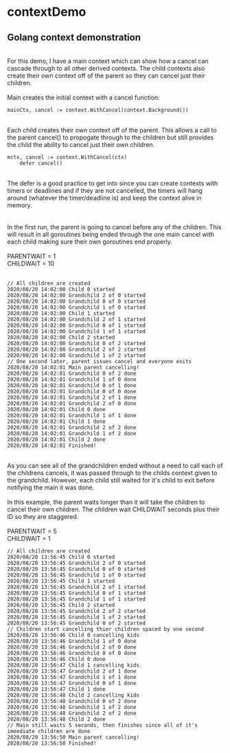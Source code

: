 # contextDemo
## Golang context demonstration
<br/>
For this demo, I have a main context which can show how a cancel can cascade through
to all other derived contexts.  The child contexts also create their own context off of the parent
so they can cancel just their children.<br/>
<br/>
Main creates the initial context with a cancel function:

```
mainCtx, cancel := context.WithCancel(context.Background())
```
<br/>
Each child creates their own context off of the parent.  This allows a call to the parent cancel() to propogate through to the children but still provides the child the ability to cancel just their own children.<br/>

```
mctx, cancel := context.WithCancel(ctx)
	defer cancel()
```
<br/>
The defer is a good practice to get into since you can create contexts with timers or deadlines and if they are not cancelled, the timers will hang around (whatever the timer/deadline is) and keep the context alive in memory.<br/>
<br/>
<br/>
In the first run, the parent is going to cancel before any of the children.  This will result in all goroutines being ended through the one main cancel with each child making sure their own goroutines end properly.
<br/>
<br/>
	PARENTWAIT = 1<br/>
	CHILDWAIT  = 10
<br/>
<br/>

```
// All children are created
2020/08/20 14:02:00 Child 0 started
2020/08/20 14:02:00 Grandchild 2 of 0 started
2020/08/20 14:02:00 Grandchild 0 of 0 started
2020/08/20 14:02:00 Grandchild 1 of 0 started
2020/08/20 14:02:00 Child 1 started
2020/08/20 14:02:00 Grandchild 2 of 1 started
2020/08/20 14:02:00 Grandchild 0 of 1 started
2020/08/20 14:02:00 Grandchild 1 of 1 started
2020/08/20 14:02:00 Child 2 started
2020/08/20 14:02:00 Grandchild 0 of 2 started
2020/08/20 14:02:00 Grandchild 2 of 2 started
2020/08/20 14:02:00 Grandchild 1 of 2 started
// One second later, parent issues cancel and everyone exits
2020/08/20 14:02:01 Main parent cancelling!
2020/08/20 14:02:01 Grandchild 0 of 2 done
2020/08/20 14:02:01 Grandchild 1 of 0 done
2020/08/20 14:02:01 Grandchild 0 of 1 done
2020/08/20 14:02:01 Grandchild 0 of 0 done
2020/08/20 14:02:01 Grandchild 2 of 1 done
2020/08/20 14:02:01 Grandchild 2 of 0 done
2020/08/20 14:02:01 Child 0 done
2020/08/20 14:02:01 Grandchild 1 of 1 done
2020/08/20 14:02:01 Child 1 done
2020/08/20 14:02:01 Grandchild 2 of 2 done
2020/08/20 14:02:01 Grandchild 1 of 2 done
2020/08/20 14:02:01 Child 2 done
2020/08/20 14:02:01 Finished!

```
<br/>
As you can see all of the grandchildren ended without a need to call each of the childrens cancels, it was passed through to the childs context given to the grandchild.  However, each child still waited for it's child to exit before notifying the main it was done.
<br/>
<br/>
In this example, the parent waits longer than it will take the children to cancel their own children.  The children wait CHILDWAIT seconds plus their ID so they are staggered.
<br/>
<br/>
	PARENTWAIT = 5<br/>
	CHILDWAIT  = 1
<br/>

```
// All children are created
2020/08/20 13:56:45 Child 0 started
2020/08/20 13:56:45 Grandchild 2 of 0 started
2020/08/20 13:56:45 Grandchild 0 of 0 started
2020/08/20 13:56:45 Grandchild 1 of 0 started
2020/08/20 13:56:45 Child 1 started
2020/08/20 13:56:45 Grandchild 2 of 1 started
2020/08/20 13:56:45 Grandchild 0 of 1 started
2020/08/20 13:56:45 Grandchild 1 of 1 started
2020/08/20 13:56:45 Child 2 started
2020/08/20 13:56:45 Grandchild 2 of 2 started
2020/08/20 13:56:45 Grandchild 1 of 2 started
2020/08/20 13:56:45 Grandchild 0 of 2 started
// Children start cancelling thier children spaced by one second
2020/08/20 13:56:46 Child 0 cancelling kids
2020/08/20 13:56:46 Grandchild 1 of 0 done
2020/08/20 13:56:46 Grandchild 2 of 0 done
2020/08/20 13:56:46 Grandchild 0 of 0 done
2020/08/20 13:56:46 Child 0 done
2020/08/20 13:56:47 Child 1 cancelling kids
2020/08/20 13:56:47 Grandchild 2 of 1 done
2020/08/20 13:56:47 Grandchild 1 of 1 done
2020/08/20 13:56:47 Grandchild 0 of 1 done
2020/08/20 13:56:47 Child 1 done
2020/08/20 13:56:48 Child 2 cancelling kids
2020/08/20 13:56:48 Grandchild 0 of 2 done
2020/08/20 13:56:48 Grandchild 1 of 2 done
2020/08/20 13:56:48 Grandchild 2 of 2 done
2020/08/20 13:56:48 Child 2 done
// Main still waits 5 seconds, then finishes since all of it's imeediate children are done
2020/08/20 13:56:50 Main parent cancelling!
2020/08/20 13:56:50 Finished!

```
